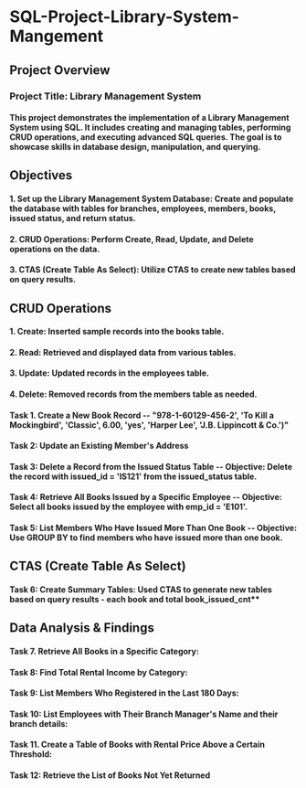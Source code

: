 # SQL-Project-Library-System-Mangement
## Project Overview
### Project Title: Library Management System
#### This project demonstrates the implementation of a Library Management System using SQL. It includes creating and managing tables, performing CRUD operations, and executing advanced SQL queries. The goal is to showcase skills in database design, manipulation, and querying.
## Objectives
#### 1. Set up the Library Management System Database: Create and populate the database with tables for branches, employees, members, books, issued status, and return status.
#### 2. CRUD Operations: Perform Create, Read, Update, and Delete operations on the data.
#### 3. CTAS (Create Table As Select): Utilize CTAS to create new tables based on query results.
## CRUD Operations
#### 1. Create: Inserted sample records into the books table.
#### 2. Read: Retrieved and displayed data from various tables.
#### 3. Update: Updated records in the employees table.
#### 4. Delete: Removed records from the members table as needed.
#### Task 1. Create a New Book Record -- "978-1-60129-456-2', 'To Kill a Mockingbird', 'Classic', 6.00, 'yes', 'Harper Lee', 'J.B. Lippincott & Co.')"
#### Task 2: Update an Existing Member's Address
#### Task 3: Delete a Record from the Issued Status Table -- Objective: Delete the record with issued_id = 'IS121' from the issued_status table.
#### Task 4: Retrieve All Books Issued by a Specific Employee -- Objective: Select all books issued by the employee with emp_id = 'E101'.
#### Task 5: List Members Who Have Issued More Than One Book -- Objective: Use GROUP BY to find members who have issued more than one book.
## CTAS (Create Table As Select)
#### Task 6: Create Summary Tables: Used CTAS to generate new tables based on query results - each book and total book_issued_cnt**
## Data Analysis & Findings
#### Task 7. Retrieve All Books in a Specific Category:
#### Task 8: Find Total Rental Income by Category:
#### Task 9: List Members Who Registered in the Last 180 Days:
#### Task 10: List Employees with Their Branch Manager's Name and their branch details:
#### Task 11. Create a Table of Books with Rental Price Above a Certain Threshold:
#### Task 12: Retrieve the List of Books Not Yet Returned
